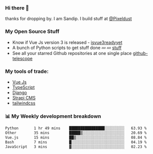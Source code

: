 ### Hi there 👋

thanks for dropping by.
I am Sandip. I build stuff at [@Pixeldust](github.com/pixeldust-in/)

###  **My Open Source Stuff**

 - Know if Vue Js version 3 is released -  [isvue3readyyet](https://github.com/sandiprb/isvue3readyyet)
 - A bunch of Python scripts to get stuff done 💤 💤 [stuff](https://github.com/sandiprb/stuff)
 - See all your starred Github repositories at one single place [github-telescope](https://github.com/sandiprb/github-telescope)



###  **My tools of trade:**
 - [Vue Js](https://github.com/vuejs/vue/)
 - [TypeScript](https://github.com/microsoft/TypeScript)
 - [Django](github.com/django/django)
 - [Strapi CMS](github.com/strapi/strapi)
 - [tailwindcss](https://github.com/tailwindlabs/tailwindcss)


###  📊 **My Weekly development breakdown**
<!--START_SECTION:waka-->

```txt
Python       1 hr 49 mins    ████████████████░░░░░░░░░   63.93 %
Other        35 mins         █████▒░░░░░░░░░░░░░░░░░░░   20.69 %
Vue.js       15 mins         ██▒░░░░░░░░░░░░░░░░░░░░░░   08.84 %
Bash         7 mins          █░░░░░░░░░░░░░░░░░░░░░░░░   04.19 %
JavaScript   3 mins          ▓░░░░░░░░░░░░░░░░░░░░░░░░   02.23 %
```

<!--END_SECTION:waka-->
